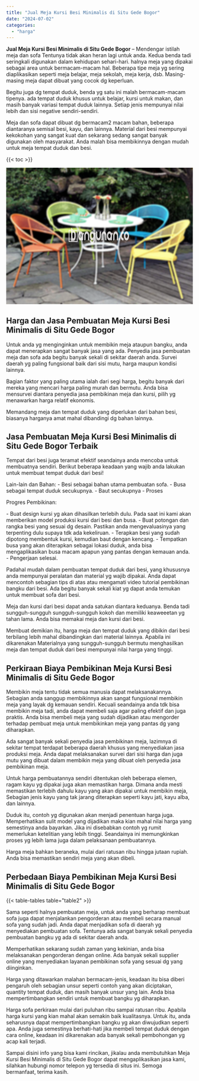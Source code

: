 ```yaml
---
title: "Jual Meja Kursi Besi Minimalis di Situ Gede Bogor"
date: "2024-07-02"
categories: 
  - "harga"
---
```


**Jual Meja Kursi Besi Minimalis di Situ Gede Bogor** – Mendengar istilah meja dan sofa Tentunya tidak akan heran lagi untuk anda. Kedua benda tadi seringkali digunakan dalam kehidupan sehari-hari. halnya meja yang dipakai sebagai area untuk bermacam-macam hal. Beberapa tipe meja yg sering diaplikasikan seperti meja belajar, meja sekolah, meja kerja, dsb. Masing-masing meja dapat dibuat yang cocok dg keperluan.

Begitu juga dg tempat duduk, benda yg satu ini malah bermacam-macam tipenya. ada tempat duduk khusus untuk belajar, kursi untuk makan, dan masih banyak variasi tempat duduk lainnya. Setiap jenis mempunyai nilai lebih dan sisi negative sendiri-sendiri.

Meja dan sofa dapat dibuat dg bermacam2 macam bahan, beberapa diantaranya semisal besi, kayu, dan lainnya. Material dari besi mempunyai kekokohan yang sangat kuat dan sekarang sedang sangat banyak digunakan oleh masyarakat. Anda malah bisa membikinnya dengan mudah untuk meja tempat duduk dan besi.

{{< toc >}}

![Jual Meja Kursi Besi Minimalis di Situ Gede Bogor](/images/jual-meja-besi-murah33.png)

## Harga dan Jasa Pembuatan Meja Kursi Besi Minimalis di Situ Gede Bogor

Untuk anda yg menginginkan untuk membikin meja ataupun bangku, anda dapat menerapkan sangat banyak jasa yang ada. Penyedia jasa pembuatan meja dan sofa ada begitu banyak sekali di sekitar daerah anda. Survei daerah yg paling fungsional baik dari sisi mutu, harga maupun kondisi lainnya.

Bagian faktor yang paling utama ialah dari segi harga, begitu banyak dari mereka yang mencari harga paling murah dan bermutu. Anda bisa mensurvei diantara penyedia jasa pembikinan meja dan kursi, pilih yg menawarkan harga relatif ekonomis.

Memandang meja dan tempat duduk yang diperlukan dari bahan besi, biasanya harganya amat mahal dibandingi dg bahan lainnya.

## Jasa Pembuatan Meja Kursi Besi Minimalis di Situ Gede Bogor Terbaik

Tempat dari besi juga teramat efektif seandainya anda mencoba untuk membuatnya sendiri. Berikut beberapa keadaan yang wajib anda lakukan untuk membuat tempat duduk dari besi!

Lain-lain dan Bahan: - Besi sebagai bahan utama pembuatan sofa. - Busa sebagai tempat duduk secukupnya. - Baut secukupnya - Proses

Progres Pembikinan:

\- Buat design kursi yg akan dihasilkan terlebih dulu. Pada saat ini kami akan memberikan model produksi kursi dari besi dan busa. - Buat potongan dan rangka besi yang sesuai dg desain. Pastikan anda mengevaluasinya yang terpenting dulu supaya tdk ada kekeliruan. - Terapkan besi yang sudah dipotong membentuk kursi, kemudian baut dengan kencang. - Tempatkan busa yang akan diterapkan sebagai lokasi duduk, anda bisa mengaplikasikan busa macam apapun yang pantas dengan kemauan anda. - Pengerjaan selesai.

Padahal mudah dalam pembuatan tempat duduk dari besi, yang khususnya anda mempunyai peralatan dan material yg wajib dipakai. Anda dapat mencontoh sebagian tips di atas atau mengamati video tutorial pembikinan bangku dari besi. Ada begitu banyak sekali kiat yg dapat anda temukan untuk membuat sofa dari besi.

Meja dan kursi dari besi dapat anda satukan diantara keduanya. Benda tadi sungguh-sungguh sungguh-sungguh kokoh dan memiliki keaweeetan yg tahan lama. Anda bisa memakai meja dan kursi dari besi.

Membuat demikian itu, harga meja dan tempat duduk yang dibikin dari besi terbilang lebih mahal dibandingkan dari material lainnya. Apabila ini dikarenakan Materialnya yang sungguh-sungguh bermutu menghasilkan meja dan tempat duduk dari besi mempunyai nilai harga yang tinggi.

## Perkiraan Biaya Pembikinan Meja Kursi Besi Minimalis di Situ Gede Bogor

Membikin meja tentu tidak semua manusia dapat melaksanakannya. Sebagian anda sanggup membikinnya akan sangat fungsional membikin meja yang layak dg kemauan sendiri. Kecuali seandainya anda tdk bisa membikin meja tadi, anda dapat membeli saja agar paling efektif dan juga praktis. Anda bisa membeli meja yang sudah dijadikan atau mengorder terhadap pembuat meja untuk membikinkan meja yang pantas dg yang diharapkan.

Ada sangat banyak sekali penyedia jasa pembikinan meja, lazimnya di sekitar tempat terdapat beberapa daerah khusus yang menyediakan jasa produksi meja. Anda dapat melaksanakan survei dari sisi harga dan juga mutu yang dibuat dalam membikin meja yang dibuat oleh penyedia jasa pembikinan meja.

Untuk harga pembuatannya sendiri ditentukan oleh beberapa elemen, ragam kayu yg dipakai juga akan memastikan harga. Dimana anda mesti memastikan terlebih dahulu kayu yang akan dipakai untuk membikin meja, Sebagian jenis kayu yang tak jarang diterapkan seperti kayu jati, kayu alba, dan lainnya.

Duduk itu, contoh yg digunakan akan menjadi penentuan harga juga. Memperhatikan sulit model yang dijadikan maka kian mahal nilai harga yang semestinya anda bayarkan. Jika ini disebabkan contoh yg rumit memerlukan ketelitian yang lebih tinggi. Seandainya ini memungkinkan proses yg lebih lama juga dalam pelaksanaan pembuatannya.

Harga meja bahkan beraneka, mulai dari ratusan ribu hingga jutaan rupiah. Anda bisa memastikan sendiri meja yang akan dibeli.

## Perbedaan Biaya Pembikinan Meja Kursi Besi Minimalis di Situ Gede Bogor

{{< table-tables table="table2" >}}

Sama seperti halnya pembuatan meja, untuk anda yang berharap membuat sofa juga dapat menjalankan pengorderan atau membeli secara manual sofa yang sudah jadi. Anda dapat menjadikan sofa di daerah yg menyediakan pembuatan sofa. Tentunya ada sangat banyak sekali penyedia pembuatan bangku yg ada di sekitar daerah anda.

Memperhatikan sekarang sudah zaman yang kekinian, anda bisa melaksanakan pengorderan dengan online. Ada banyak sekali supplier online yang menyediakan layanan pembikinan sofa yang sesuai dg yang diinginkan.

Harga yang ditawarkan malahan bermacam-jenis, keadaan itu bisa diberi pengaruh oleh sebagian unsur seperti contoh yang akan diciptakan, quantity tempat duduk, dan masih banyak unsur yang lain. Anda bisa mempertimbangkan sendiri untuk membuat bangku yg diharapkan.

Harga sofa perkiraan mulai dari puluhan ribu sampai ratusan ribu. Apabila harga kursi yang kian mahal akan semakin baik kualitasnya. Untuk itu, anda seharusnya dapat mempertimbangkan bangku yg akan diwujudkan seperti apa. Anda juga semestinya berhati-hati jika membeli tempat duduk dengan cara online, keadaan ini dikarenakan ada banyak sekali pembohongan yg acap kali terjadi.

Sampai disini info yang bisa kami rincikan, jikalau anda membutuhkan Meja Kursi Besi Minimalis di Situ Gede Bogor dapat mengaplikasikan jasa kami, silahkan hubungi nomor telepon yg tersedia di situs ini. Semoga bermanfaat, terima kasih.
